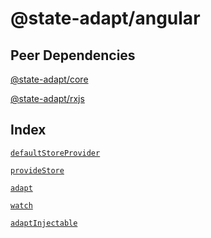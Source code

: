# @state-adapt/angular

## Peer Dependencies

[@state-adapt/core](/docs/core)

[@state-adapt/rxjs](/docs/rxjs)

## Index

[`defaultStoreProvider`](/angular/docs/angular#defaultstoreprovider)

[`provideStore`](/angular/docs/angular#providestore)

[`adapt`](/angular/docs/angular#adapt)

[`watch`](/angular/docs/angular#watch)

[`adaptInjectable`](/angular/docs/angular#adaptinjectable)

<!-- include: '../../../../../libs/angular/src/lib/default-store-provider.const.ts#defaultStoreProvider' -->

<!-- include: '../../../../../libs/angular/src/lib/provide-store.function.ts#provideStore' -->

<!-- include: '../../../../../libs/angular/src/lib/adapt.function.ts#adapt' -->

<!-- include: '../../../../../libs/angular/src/lib/watch.function.ts#watch' -->

<!-- include: '../../../../../libs/angular/src/lib/adapt-injectable.function.ts#adaptInjectable' -->
